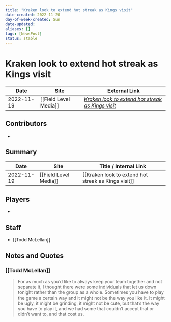 ```yaml
---
title: "Kraken look to extend hot streak as Kings visit"
date-created: 2022-11-20
day-of-week-created: Sun
date-updated: 
aliases: []
tags: [NewsPost]
status: stable
---
```


# Kraken look to extend hot streak as Kings visit

| Date       | Site                  | External Link                                                                                                                          |
| ---------- | --------------------- | -------------------------------------------------------------------------------------------------------------------------------------- |
| 2022-11-19 | [[Field Level Media]] | [*Kraken look to extend hot streak as Kings visit*](https://fieldlevelmedia.com/news/kraken-look-to-extend-hot-streak-as-kings-visit/) |

## Contributors
- 

## Summary
> 

| Date       | Site                  | Title / Internal Link                               |
| ---------- | --------------------- | --------------------------------------------------- |
| 2022-11-19 | [[Field Level Media]] | [[Kraken look to extend hot streak as Kings visit]] |

## Players
- 

## Staff
- [[Todd McLellan]]

## Notes and Quotes
### [[Todd McLellan]]
> For as much as you’d like to always keep your team together and not separate it, I thought there were some individuals that let us down tonight rather than the group as a whole. Sometimes you have to play the game a certain way and it might not be the way you like it.
> It might be ugly, it might be grinding, it might not be cute, but that’s the way you have to play it, and we had some that couldn’t accept that or didn’t want to, and that cost us.

